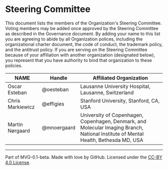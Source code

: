 # Steering Committee

This document lists the members of the Organization's Steering Committee. Voting members may be added once approved by the Steering Committee as described in the Governance document. By adding your name to this list you are agreeing to abide by all Organization polices, including the organizational charter document, the code of conduct, the trademark policy, and the antitrust policy. If you are serving on the Steering Committee because of your affiliation with another organization (designated below), you represent that you have authority to bind that organization to these policies.

| **NAME** | **Handle** | **Affiliated Organization** |
| --- | --- | --- |
| Oscar Esteban | @oesteban | Lausanne University Hospital, Lausanne, Switzerland |
| Chris Markiewicz | @effigies | Stanford University, Stanford, CA, USA |
| Martin Nørgaard | @mnoergaard | University of Copenhagen, Copenhagen, Denmark, and Molecular Imaging Branch, National Institute of Mental Health, Bethesda MD, USA |

---
Part of MVG-0.1-beta.
Made with love by GitHub. Licensed under the [CC-BY 4.0 License](https://creativecommons.org/licenses/by-sa/4.0/).
